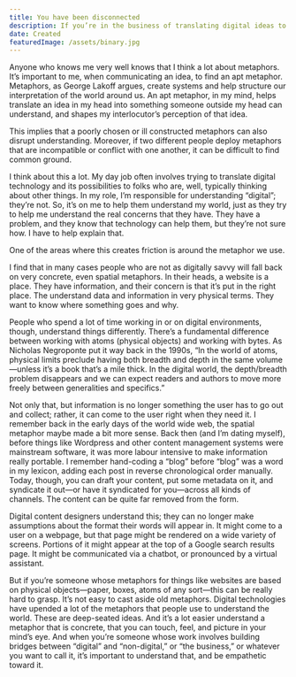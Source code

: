 ```yaml
---
title: You have been disconnected
description: If you’re in the business of translating digital ideas to non-digital folks, take some time to consider the metaphors that structure their understanding.
date: Created
featuredImage: /assets/binary.jpg
---
```

Anyone who knows me very well knows that I think a lot about metaphors. It’s important to me, when communicating an idea, to find an apt metaphor. Metaphors, as George Lakoff argues, create systems and help structure our interpretation of the world around us. An apt metaphor, in my mind, helps translate an idea in my head into something someone outside my head can understand, and shapes my interlocutor’s perception of that idea.

This implies that a poorly chosen or ill constructed metaphors can also disrupt understanding. Moreover, if two different people deploy metaphors that are incompatible or conflict with one another, it can be difficult to find common ground.

I think about this a lot. My day job often involves trying to translate digital technology and its possibilities to folks who are, well, typically thinking about other things. In my role, I’m responsible for understanding “digital”; they’re not. So, it’s on me to help them understand my world, just as they try to help me understand the real concerns that they have. They have a problem, and they know that technology can help them, but they’re not sure how. I have to help explain that.

One of the areas where this creates friction is around the metaphor we use.

I find that in many cases people who are not as digitally savvy will fall back on very concrete, even spatial metaphors. In their heads, a website is a place. They have information, and their concern is that it’s put in the right place. The understand data and information in very physical terms. They want to know where something goes and why.

People who spend a lot of time working in or on digital environments, though, understand things differently. There’s a fundamental difference between working with atoms (physical objects) and working with bytes. As Nicholas Negroponte put it way back in the 1990s, “In the world of atoms, physical limits preclude having both breadth and depth in the same volume—unless it’s a book that’s a mile thick. In the digital world, the depth/breadth problem disappears and we can expect readers and authors to move more freely between generalities and specifics.”

Not only that, but information is no longer something the user has to go out and collect; rather, it can come to the user right when they need it. I remember back in the early days of the world wide web, the spatial metaphor maybe made a bit more sense. Back then (and I’m dating myself), before things like Wordpress and other content management systems were mainstream software, it was more labour intensive to make information really portable. I remember hand-coding a “blog” before “blog” was a word in my lexicon, adding each post in reverse chronological order manually. Today, though, you can draft your content, put some metadata on it, and syndicate it out—or have it syndicated for you—across all kinds of channels. The content can be quite far removed from the form.

Digital content designers understand this; they can no longer make assumptions about the format their words will appear in. It might come to a user on a webpage, but that page might be rendered on a wide variety of screens. Portions of it might appear at the top of a Google search results page. It might be communicated via a chatbot, or pronounced by a virtual assistant.

But if you’re someone whose metaphors for things like websites are based on physical objects—paper, boxes, atoms of any sort—this can be really hard to grasp. It’s not easy to cast aside old metaphors. Digital technologies have upended a lot of the metaphors that people use to understand the world. These are deep-seated ideas. And it’s a lot easier understand a metaphor that is concrete, that you can touch, feel, and picture in your mind’s eye. And when you’re someone whose work involves building bridges between “digital” and “non-digital,” or “the business,” or whatever you want to call it, it’s important to understand that, and be empathetic toward it.

